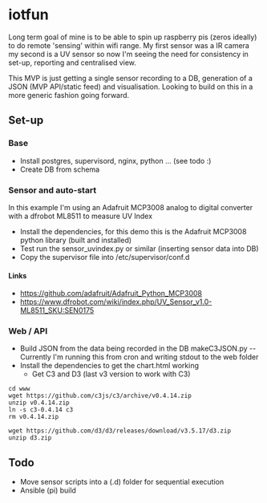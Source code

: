 # iotfun
Long term goal of mine is to be able to spin up raspberry pis (zeros ideally) to do remote 'sensing' within wifi range. My first sensor was a IR camera my second is a UV sensor so now I'm seeing the need for consistency in set-up, reporting and centralised view.

This MVP is just getting a single sensor recording to a DB, generation of a JSON (MVP API/static feed) and visualisation. Looking to build on this in a more generic fashion going forward.

## Set-up 

### Base

- Install postgres, supervisord, nginx, python ... (see todo :)
- Create DB from schema 

### Sensor and auto-start

In this example I'm using an Adafruit MCP3008 analog to digital converter with a dfrobot ML8511 to measure UV Index

- Install the dependencies, for this demo this is the Adafruit MCP3008 python library (built and installed)
- Test run the sensor_uvindex.py or similar (inserting sensor data into DB) 
- Copy the supervisor file into /etc/supervisor/conf.d

#### Links
- https://github.com/adafruit/Adafruit_Python_MCP3008
- https://www.dfrobot.com/wiki/index.php/UV_Sensor_v1.0-ML8511_SKU:SEN0175

### Web / API

- Build JSON from the data being recorded in the DB makeC3JSON.py
-- Currently I'm running this from cron and writing stdout to the web folder
- Install the dependencies to get the chart.html working
    - Get C3 and D3 (last v3 version to work with C3)
```
cd www
wget https://github.com/c3js/c3/archive/v0.4.14.zip
unzip v0.4.14.zip
ln -s c3-0.4.14 c3
rm v0.4.14.zip

wget https://github.com/d3/d3/releases/download/v3.5.17/d3.zip
unzip d3.zip
```

## Todo 

- Move sensor scripts into a (.d) folder for sequential execution
- Ansible (pi) build

